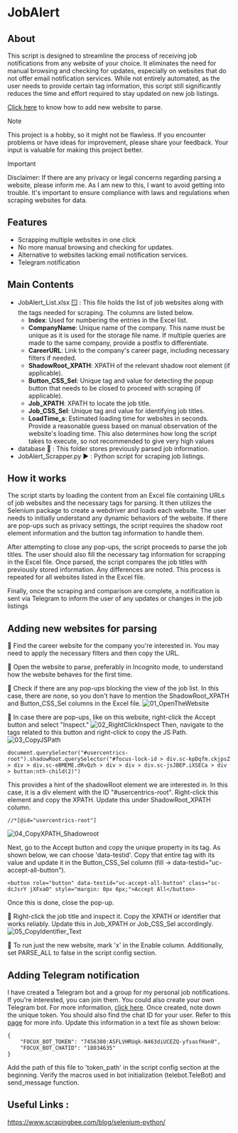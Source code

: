 # JobAlert

## About
This script is designed to streamline the process of receiving job notifications from any website of your choice. It eliminates the need for manual browsing and checking for updates, especially on websites that do not offer email notification services. While not entirely automated, as the user needs to provide certain tag information, this script still significantly reduces the time and effort required to stay updated on new job listings.

[Click here](#adding-new-websites-for-parsing) to know how to add new website to parse.

> [!NOTE]
> This project is a hobby, so it might not be flawless. If you encounter problems or have ideas for improvement, please share your feedback. Your input is valuable for making this project better.

> [!IMPORTANT]
> Disclaimer: If there are any privacy or legal concerns regarding parsing a website, please inform me. As I am new to this, I want to avoid getting into trouble. It's important to ensure compliance with laws and regulations when scraping websites for data.

## Features
- Scrapping multiple websites in one click
- No more manual browsing and checking for updates.
- Alternative to websites lacking email notification services.
- Telegram notification

## Main Contents

- JobAlert_List.xlsx :window: : This file holds the list of job websites along with the tags needed for scraping. The columns are listed below.
  - **Index**: Used for numbering the entries in the Excel list.
  - **CompanyName**: Unique name of the company. This name must be unique as it is used for the storage file name. If multiple queries are made to the same company, provide a postfix to differentiate.
  - **CareerURL**: Link to the company's career page, including necessary filters if needed.
  - **ShadowRoot_XPATH**: XPATH of the relevant shadow root element (if applicable).
  - **Button_CSS_Sel**: Unique tag and value for detecting the popup button that needs to be closed to proceed with scraping (if applicable).
  - **Job_XPATH**: XPATH to locate the job title.
  - **Job_CSS_Sel**: Unique tag and value for identifying job titles.
  - **LoadTime_s**: Estimated loading time for websites in seconds. Provide a reasonable guess based on manual observation of the website's loading time. This also determines how long the script takes to execute, so not recommended to give very high values
- database :open_file_folder: : This folder stores previously parsed job information.
- JobAlert_Scrapper.py :arrow_forward: : Python script for scraping job listings.
  
## How it works
The script starts by loading the content from an Excel file containing URLs of job websites and the necessary tags for parsing. It then utilizes the Selenium package to create a webdriver and loads each website. The user needs to initially understand any dynamic behaviors of the website. If there are pop-ups such as privacy settings, the script requires the shadow root element information and the button tag information to handle them.

After attempting to close any pop-ups, the script proceeds to parse the job titles. The user should also fill the necessary tag information for scrapping in the Excel file. Once parsed, the script compares the job titles with previously stored information. Any differences are noted. This process is repeated for all websites listed in the Excel file.

Finally, once the scraping and comparison are complete, a notification is sent via Telegram to inform the user of any updates or changes in the job listings

## Adding new websites for parsing

:small_blue_diamond: Find the career website for the company you're interested in. You may need to apply the necessary filters and then copy the URL.

:small_blue_diamond: Open the website to parse, preferably in Incognito mode, to understand how the website behaves for the first time.

:small_blue_diamond: Check if there are any pop-ups blocking the view of the job list. In this case, there are none, so you don't have to mention the ShadowRoot_XPATH and Button_CSS_Sel columns in the Excel file.
![01_OpenTheWebsite](https://github.com/Vichu95/Focux/assets/21979768/1175c60a-d038-4d66-b933-220c0d8d4347)


:small_blue_diamond: In case there are pop-ups, like on this website, right-click the Accept button and select "Inspect."
![02_RightClickInspect](https://github.com/Vichu95/Focux/assets/21979768/62dfc5f6-cb16-4a0f-8597-eabbae386399)
Then, navigate to the tags related to this button and right-click to copy the JS Path.
![03_CopyJSPath](https://github.com/Vichu95/Focux/assets/21979768/59dad2e6-60dd-40a3-bd04-a5cf2fb9f430)

```
document.querySelector("#usercentrics-root").shadowRoot.querySelector("#focus-lock-id > div.sc-kpDqfm.ckjpsZ > div > div.sc-eBMEME.dRvQzh > div > div > div.sc-jsJBEP.iXSECa > div > button:nth-child(2)")
```
This provides a hint of the shadowRoot element we are interested in. In this case, it is a div element with the ID "#usercentrics-root". Right-click this element and copy the XPATH. Update this under ShadowRoot_XPATH column.
```
//*[@id="usercentrics-root"]
```
![04_CopyXPATH_Shadowroot](https://github.com/Vichu95/Focux/assets/21979768/52c330d3-0fc6-41f1-a581-b95449c9d46b)

Next, go to the Accept button and copy the unique property in its tag. As shown below, we can choose 'data-testid'. Copy that entire tag with its value and update it in the Button_CSS_Sel column (fill -> data-testid="uc-accept-all-button").
```
<button role="button" data-testid="uc-accept-all-button" class="sc-dcJsrY jXFxaO" style="margin: 0px 6px;">Accept All</button>
```
Once this is done, close the pop-up.

:small_blue_diamond: Right-click the job title and inspect it. Copy the XPATH or identifier that works reliably. Update this in Job_XPATH	or Job_CSS_Sel accordingly.
![05_CopyIdentifier_Text](https://github.com/Vichu95/Focux/assets/21979768/6f3d5378-26eb-40ba-956d-3989649b5ee6)

:small_blue_diamond: To run just the new website, mark 'x' in the Enable column. Additionally, set PARSE_ALL to false in the script config section.


## Adding Telegram notification

I have created a Telegram bot and a group for my personal job notifications. If you're interested, you can join them. You could also create your own Telegram bot. For more information, [click here](https://core.telegram.org/bots/features#botfather). Once created, note down the unique token. You should also find the chat ID for your user. Refer to this [page](https://diyusthad.com/2022/03/how-to-get-your-telegram-chat-id.html) for more info. Update this information in a text file as shown below:
```
{
    "FOCUX_BOT_TOKEN": "7456380:ASFLVHRUqk-N463diUCEZQ-yfsasfHan0",
    "FOCUX_BOT_CHATID": "18034635"
}
```
Add the path of this file to 'token_path' in the script config section at the beginning. Verify the macros used in bot initialization (telebot.TeleBot) and send_message function.

## Useful Links :
https://www.scrapingbee.com/blog/selenium-python/    

